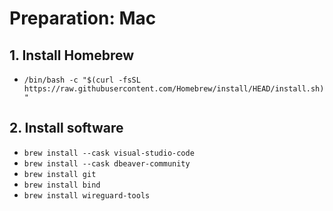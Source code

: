# Preparation: Mac

## 1. Install Homebrew

- `/bin/bash -c "$(curl -fsSL https://raw.githubusercontent.com/Homebrew/install/HEAD/install.sh)"`

## 2. Install software

- `brew install --cask visual-studio-code`
- `brew install --cask dbeaver-community`
- `brew install git`
- `brew install bind`
- `brew install wireguard-tools`
